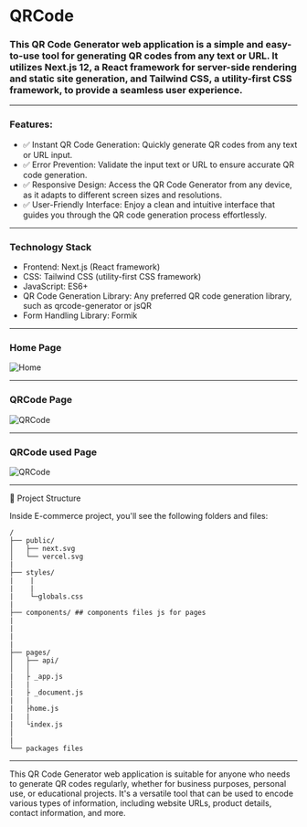 # QRCode

### This QR Code Generator web application is a simple and easy-to-use tool for generating QR codes from any text or URL. It utilizes Next.js 12, a React framework for server-side rendering and static site generation, and Tailwind CSS, a utility-first CSS framework, to provide a seamless user experience.

---

### Features:

- ✅ Instant QR Code Generation: Quickly generate QR codes from any text or URL input.
- ✅ Error Prevention: Validate the input text or URL to ensure accurate QR code generation.
- ✅ Responsive Design: Access the QR Code Generator from any device, as it adapts to different screen sizes and resolutions.
- ✅ User-Friendly Interface: Enjoy a clean and intuitive interface that guides you through the QR code generation process effortlessly.

---

### Technology Stack

- Frontend: Next.js (React framework)
- CSS: Tailwind CSS (utility-first CSS framework)
- JavaScript: ES6+
- QR Code Generation Library: Any preferred QR code generation library, such as qrcode-generator or jsQR
- Form Handling Library: Formik

---

### Home Page

![Home](https://github.com/mnoby98/QRCode/assets/133987293/c7b31d60-8d36-4700-aa29-9aef3924f276)

---

### QRCode Page

![QRCode](https://github.com/mnoby98/QRCode/assets/133987293/f8a3be85-78e7-42ba-ba5f-64d728136662)

---

### QRCode used Page

![QRCode](https://github.com/mnoby98/QRCode/assets/133987293/437e9c09-5484-493a-9621-4d7d06eadfb9)

---

🚀 Project Structure

Inside E-commerce project, you'll see the following folders and files:

```
/
├── public/
│   ├── next.svg
│   └── vercel.svg
|
├── styles/
|    |
|    |
|    └─globals.css
|
├── components/ ## components files js for pages
|
|
|
|
├── pages/
│   ├── api/
│   │
|   ├ _app.js
│   |
|   ├ _document.js
|   |
|   ├home.js
|   |
|   └index.js
│
|
└── packages files

```

---

This QR Code Generator web application is suitable for anyone who needs to generate QR codes regularly, whether for business purposes, personal use, or educational projects. It's a versatile tool that can be used to encode various types of information, including website URLs, product details, contact information, and more.
